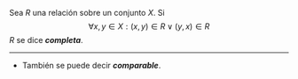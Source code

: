 Sea $R$ una relación sobre un conjunto $X$. Si$$∀x,y∈X:(x,y)∈R∨(y,x)∈R$$$R$ se dice ***completa***.
***
- También se puede decir ***comparable***.